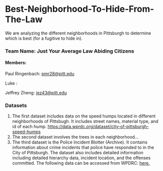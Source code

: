 # Best-Neighborhood-To-Hide-From-The-Law
We are analyzing the different neighborhoods in Pittsburgh to determine which is best (for a fugitive to hide in).

### Team Name: Just Your Average Law Abiding Citizens


#### Members:


   Paul Ringenbach: pmr28@pitt.edu
  
   Luke :
  
   Jeffrey Zheng: jez43@pitt.edu
  
  
 
 ### Datasets
 1. The first dataset includes data on the speed humps located in different neighborhoods of Pittsbugh. It includes street names, material type, and id of each hump. https://data.wprdc.org/dataset/city-of-pittsburgh-speed-humps
 2. The second dataset involves the trees in each neighborhood...
 3. The third dataset is the Police Incident Blotter (Archive). It contains information about crime incidents that police have responded to in the City of Pittsburgh. The dataset also includes detailed information including detailed hierarchy data, incident location, and the offenses committed. The following data can be accessed from WPDRC: [here.](https://data.wprdc.org/dataset/uniform-crime-reporting-data)
